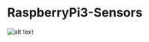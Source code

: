 # RaspberryPi3-Sensors

![alt text](https://cdn-learn.adafruit.com/assets/assets/000/028/879/original/raspberry_pi_gpio-shutdown-pins.png?1449195185)
